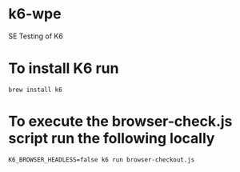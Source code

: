 # k6-wpe
SE Testing of K6

# To install K6 run 
```
brew install k6
```


# To execute the browser-check.js script run the following locally

```
K6_BROWSER_HEADLESS=false k6 run browser-checkout.js
```  
